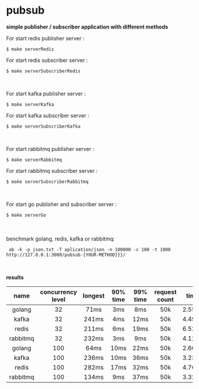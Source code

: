 # pubsub
**simple publisher / subscriber application with different methods**


For start redis publisher server :
```
$ make serverRedis
```

For start redis subscriber server :
```
$ make serverSubscriberRedis
```
<br/>

For start kafka publisher server :
```
$ make serverKafka
```

For start kafka subscriber server :
```
$ make serverSubscriberKafka
```
<br/>

For start rabbitmq publisher server :
```
$ make serverRabbitmq
```

For start rabbitmq subscriber server :
```
$ make serverSubscriberRabbitmq
```
<br/>

For start go publisher and subscriber server :
```
$ make serverGo
```

<br/><br/>
benchmark golang, redis, kafka or rabbitmq:
```
 ab -k -p json.txt -T aplication/json -n 100000 -c 100 -t 1000  http://127.0.0.1:3000/pubsub-{YOUR-METHOD}}}/
```

<br/>

**results**

|      name    | concurrency level |   longest     |   90% time   |   99% time   |   request count   |   time   |   memory   |   cpu%   |
|    :---:     |     :---:         |    :---:      |:---:      |:---:      |:---:      |:---:      |:---:      |:---:      | 
| golang       |32                 | 71ms          |3ms       |8ms       |50k      |2.551s      |200mb      |40%      |-      |-      |
| kafka        |32                 | 241ms         |4ms       |12ms      |50k      |4.495s      |100mb      |90%      |-      |-      |
| redis        |32                 | 211ms         |6ms       |19ms      |50k      |6.524s      |200mb      |90%      |-      |-      |
| rabbitmq     |32                 | 232ms         |3ms       |9ms       |50k      |4.120s      |220mb      |90%      |-      |-      |
| golang       |100                | 64ms          |10ms      |22ms      |50k      | 2.603s     |100mb      |20%      |-      |-      |
| kafka        |100                | 236ms         |10ms      |36ms      |50k      |3.231s      |400mb      |40%      |-      |-      |
| redis        |100                | 282ms         |17ms      |32ms      |50k      | 4.762s     |300mb      |30%      |-      |-      |
| rabbitmq     |100                | 134ms         |9ms       |37ms      |50k      |3.328s      |400mb      |40%      |-      |-      |
 




